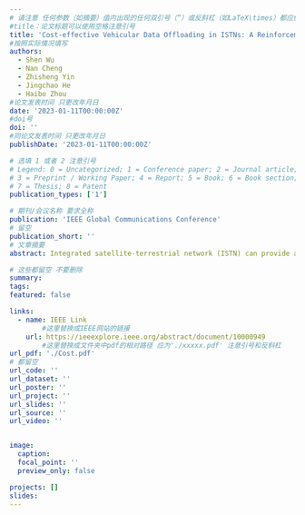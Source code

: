 ```yaml
---
# 请注意 任何参数（如摘要）值内出现的任何双引号（“）或反斜杠（如LaTeX\times）都应使用反斜杠（\）进行转义。例如，符号“和LaTeX text\times分别变为\”和\\times。有关详细信息，请参阅YAML或TOML文档。
#title：论文标题可以使用空格注意引号
title: 'Cost-effective Vehicular Data Offloading in ISTNs: A Reinforcement Learning Approach'
#按照实际情况填写
authors:
  - Shen Wu  
  - Nan Cheng
  - Zhisheng Yin
  - Jingchao He
  - Haibo Zhou
#论文发表时间 只更改年月日
date: '2023-01-11T00:00:00Z'
#doi号
doi: ''
#同论文发表时间 只更改年月日
publishDate: '2023-01-11T00:00:00Z'

# 选填 1 或者 2 注意引号
# Legend: 0 = Uncategorized; 1 = Conference paper; 2 = Journal article;
# 3 = Preprint / Working Paper; 4 = Report; 5 = Book; 6 = Book section;
# 7 = Thesis; 8 = Patent
publication_types: ['1']

# 期刊/会议名称 要求全称
publication: 'IEEE Global Communications Conference'
# 留空
publication_short: ''
# 文章摘要
abstract: Integrated satellite-terrestrial network (ISTN) can provide a continuous service for vehicular users in remote areas with a seamless network coverage. However, considering the difference in the usage costs between satellite and terrestrial networks and the variability of services for latency requirements, it is of great significance to design a cost-effective data offloading decision for reducing network overhead and ensuring task delay requirements. In this paper, we design a cost-effective data offloading mechanism for vehicles in ISTN. The default transmission for remote areas is via the satellite, where the terrestrial networks can offload the data with intermittent coverage in an opportunistic manner due to the vehicle mobility. To model the diversity in service delay requirements, a virtual queue is exploited to capture the residual maximum delay tolerance of each service as time elapses. We formulate the satellite-terrestrial collaborative transmission as a non-linear programming (NLP) problem. To solve the problem, we propose a reinforcement learning (RL)-based data offloading algorithm for real-time decision making. Simulation results show that the RL-based data offloading algorithm reduces the network overhead and outperforms other baseline schemes we proposed.

# 这些都留空 不要删除
summary:  
tags:
featured: false

links:
  - name: IEEE Link
        #这里替换成IEEE网站的链接
    url: https://ieeexplore.ieee.org/abstract/document/10000949
        #这里替换成文件夹中pdf的相对路径 应为'./xxxxx.pdf' 注意引号和反斜杠
url_pdf: './Cost.pdf'
# 都留空
url_code: ''
url_dataset: ''
url_poster: ''
url_project: ''
url_slides: ''
url_source: ''
url_video: ''


image:
  caption: 
  focal_point: ''
  preview_only: false

projects: []
slides:
---
```


